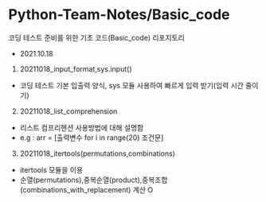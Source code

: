 # Python-Team-Notes/Basic_code

코딩 테스트 준비를 위한 기초 코드(Basic_code) 리포지토리
* 2021.10.18 
1. 20211018_input_format,sys.input()   
* 코딩 테스트 기본 입출력 양식, sys 모듈 사용하여 빠르게 입력 받기(입력 시간 줄이기)

2. 20211018_list_comprehension
* 리스트 컴프리헨션 사용방법에 대해 설명함
* e.g : arr = [출력변수 for i in range(20) 조건문]

3. 20211018_itertools(permutations,combinations) 
* itertools 모듈을 이용
* 순열(permutations),중복순열(product),중복조합(combinations_with_replacement) 계산 O
